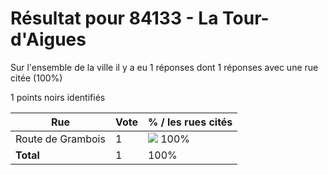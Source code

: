 # Résultat pour 84133 - La Tour-d'Aigues

Sur l'ensemble de la ville il y a eu 1 réponses dont 1 réponses avec une rue citée (100%)

1 points noirs identifiés

| Rue | Vote | % / les rues cités|
|-----|------|-------------------|
| Route de Grambois | 1 | <img src="../../img/bar_100.gif" />&nbsp;100%|
| **Total** | 1 | 100%|
